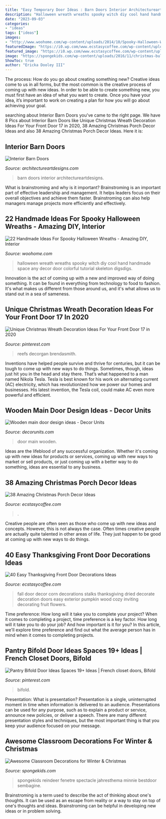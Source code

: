 ```yaml
---
title: "Easy Temporary Door Ideas : Barn Doors Interior Architectureartdesigns"
description: "Halloween wreath wreaths spooky witch diy cool hand handmade space any decor door colorful tutorial skeleton digsdigs"
date: "2023-09-03"
categories:
- "ideas"
tags: ["ideas"]
images:
- "http://www.woohome.com/wp-content/uploads/2014/10/Spooky-Halloween-Wreath-21.jpg"
featuredImage: "https://i0.wp.com/www.ecstasycoffee.com/wp-content/uploads/2016/10/Christmas-Porch-Décor-Ideas-37.jpg?resize=701%2C989"
featured_image: "https://i0.wp.com/www.ecstasycoffee.com/wp-content/uploads/2016/10/Thanksgiving-Front-Door-Decorations-12.jpg"
image: "https://spongekids.com/wp-content/uploads/2016/11/christmas-bulletin-board/16-christmas-bulletin-board-ideas.jpg"
ShowToc: true
author: "Ericka Dooley III"
---
```



The process: How do you go about creating something new?
Creative ideas come to us in all forms, but the most common is the creative process of coming up with new ideas. In order to be able to create something new, you must first have an idea of what you want to create. Once you have your idea, it’s important to work on creating a plan for how you will go about achieving your goal.

	

		
searching about Interior Barn Doors you've came to the right page. We have 8 Pics about Interior Barn Doors like Unique Christmas Wreath Decoration Ideas For Your Front Door 17 in 2020, 38 Amazing Christmas Porch Decor Ideas and also 38 Amazing Christmas Porch Decor Ideas. Here it is:
		
    
## Interior Barn Doors

<img loading=lazy src="https://www.architectureartdesigns.com/wp-content/uploads/2013/02/Interior-Barn-Doors-ArchitectureArtDesigns-19.jpg" onerror="this.onerror=null;this.src='https://tse1.mm.bing.net/th?id=OIP.5sr5rSnfNhieLJ25Dxf7RwAAAA&amp;pid=15.1';" alt="Interior Barn Doors">

_Source: architectureartdesigns.com_

>barn doors interior architectureartdesigns. 

	

What is brainstroming and why is it important?
Brainstroming is an important part of effective leadership and management. It helps leaders focus on their overall objectives and achieve them faster. Brainstroming can also help managers manage projects more efficiently and effectively.

    
## 22 Handmade Ideas For Spooky Halloween Wreaths - Amazing DIY, Interior

<img loading=lazy src="http://www.woohome.com/wp-content/uploads/2014/10/Spooky-Halloween-Wreath-21.jpg" onerror="this.onerror=null;this.src='https://tse2.mm.bing.net/th?id=OIP.uUSAtUUamR3nueHJNLFDVQHaJ4&amp;pid=15.1';" alt="22 Handmade Ideas For Spooky Halloween Wreaths - Amazing DIY, Interior">

_Source: woohome.com_

>halloween wreath wreaths spooky witch diy cool hand handmade space any decor door colorful tutorial skeleton digsdigs. 

	

Innovation is the act of coming up with a new and improved way of doing something. It can be found in everything from technology to food to fashion. It's what makes us different from those around us, and it's what allows us to stand out in a sea of sameness.

    
## Unique Christmas Wreath Decoration Ideas For Your Front Door 17 In 2020

<img loading=lazy src="https://i.pinimg.com/736x/98/58/52/985852c01a6eaf1e0c5bba770db34176.jpg" onerror="this.onerror=null;this.src='https://tse2.mm.bing.net/th?id=OIP.3_I4PtlQAWCazFPsZV09yAHaJ4&amp;pid=15.1';" alt="Unique Christmas Wreath Decoration Ideas For Your Front Door 17 in 2020">

_Source: pinterest.com_

>reefs decorgan brendasmith. 

	

Inventions have helped people survive and thrive for centuries, but it can be tough to come up with new ways to do things. Sometimes, though, ideas just hit you in the head and stay there. That’s what happened to a man named Nikola Tesla. Tesla is best known for his work on alternating current (AC) electricity, which has revolutionized how we power our homes and businesses. His latest invention, the Tesla coil, could make AC even more powerful and efficient.

    
## Wooden Main Door Design Ideas - Decor Units

<img loading=lazy src="https://2.bp.blogspot.com/-S_pfrEwVRf0/WchADsyCRBI/AAAAAAAA66Y/wunRb9VodtoxQn2J9lnkBMB7_QERP__bgCLcBGAs/s1600/15.jpg" onerror="this.onerror=null;this.src='https://tse2.mm.bing.net/th?id=OIP.0FzrS5UJSR-wwPzyf7o3QgHaLT&amp;pid=15.1';" alt="Wooden main door design ideas - Decor Units">

_Source: decorunits.com_

>door main wooden. 

	

Ideas are the lifeblood of any successful organization. Whether it's coming up with new ideas for products or services, coming up with new ways to market or sell products, or just coming up with a better way to do something, ideas are essential to any business.

    
## 38 Amazing Christmas Porch Decor Ideas

<img loading=lazy src="https://i0.wp.com/www.ecstasycoffee.com/wp-content/uploads/2016/10/Christmas-Porch-Décor-Ideas-37.jpg?resize=701%2C989" onerror="this.onerror=null;this.src='https://tse1.mm.bing.net/th?id=OIP.ozw2f3dYLMGCKrq4jmSJkwHaKc&amp;pid=15.1';" alt="38 Amazing Christmas Porch Decor Ideas">

_Source: ecstasycoffee.com_

>. 

	

Creative people are often seen as those who come up with new ideas and concepts. However, this is not always the case. Often times creative people are actually quite talented in other areas of life. They just happen to be good at coming up with new ways to do things.

    
## 40 Easy Thanksgiving Front Door Decorations Ideas

<img loading=lazy src="https://i0.wp.com/www.ecstasycoffee.com/wp-content/uploads/2016/10/Thanksgiving-Front-Door-Decorations-12.jpg" onerror="this.onerror=null;this.src='https://tse3.mm.bing.net/th?id=OIP.72vVi7ng0zS8vFUNrAyy3gHaKX&amp;pid=15.1';" alt="40 Easy Thanksgiving Front Door Decorations Ideas">

_Source: ecstasycoffee.com_

>fall door decor corn decorations stalks thanksgiving dried decorate decoration doors easy exterior pumpkin wood cozy inviting decorating fruit flowers. 

	

Time preference: How long will it take you to complete your project?
When it comes to completing a project, time preference is a key factor. How long will it take you to do your job? And how important is it for you? In this article, we'll explore time preference and find out what the average person has in mind when it comes to completing projects.

    
## Pantry Bifold Door Ideas Spaces 19+ Ideas | French Closet Doors, Bifold

<img loading=lazy src="https://i.pinimg.com/736x/6d/37/6b/6d376b307a9d6a1694e0fe0f46885ed9.jpg" onerror="this.onerror=null;this.src='https://tse2.mm.bing.net/th?id=OIP.oOvDSluy8yTUp0m5yB-khAAAAA&amp;pid=15.1';" alt="Pantry Bifold Door Ideas Spaces 19+ Ideas | French closet doors, Bifold">

_Source: pinterest.com_

>bifold. 

	

Presentation: What is presentation?
Presentation is a single, uninterrupted moment in time when information is delivered to an audience. Presentations can be used for any purpose, such as to explain a product or service, announce new policies, or deliver a speech. There are many different presentation styles and techniques, but the most important thing is that you keep your audience focused on your message.

    
## Awesome Classroom Decorations For Winter &amp; Christmas

<img loading=lazy src="https://spongekids.com/wp-content/uploads/2016/11/christmas-bulletin-board/16-christmas-bulletin-board-ideas.jpg" onerror="this.onerror=null;this.src='https://tse2.mm.bing.net/th?id=OIP.zg1GltAQEeDMpy2IHtnFsQHaJ6&amp;pid=15.1';" alt="Awesome Classroom Decorations for Winter &amp; Christmas">

_Source: spongekids.com_

>spongekids reindeer fenetre spectacle jahresthema minnie bestdoor sembagine. 

	

Brainstroming is a term used to describe the act of thinking about one's thoughts. It can be used as an escape from reality or a way to stay on top of one's thoughts and ideas. Brainstroming can be helpful in developing new ideas or in problem solving.

